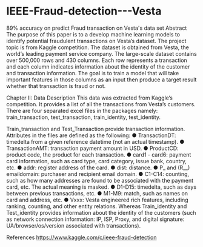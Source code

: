 # IEEE-Fraud-detection---Vesta
89% accuracy on predict Fraud transaction on Vesta's data set
Abstract
The purpose of this paper is to a develop machine learning models to identify potential fraudulent transactions on Vesta’s dataset. 
The project topic is from Kaggle competition. The dataset is obtained from Vesta, the world’s leading payment service company. 
The large-scale dataset contains over 500,000 rows and 430 columns. Each row represents a transaction and each column indicates information about the identity of the customer and transaction information. The goal is to train a model that will take important features in those columns as an input then produce a target result whether that transaction is fraud or not.

Chapter II: Data Description
This data was extracted from Kaggle’s competition. It provides a list of all the transactions from Vesta’s customers. There are four separated excel files in the packages namely: train_transaction, test_transaction, train_identity, test_identity. 
 
Train_transaction and Test_Transaction provide transaction information. Attributes in the files are defined as the following:
●	TransactionDT: timedelta from a given reference datetime (not an actual timestamp).
●	TransactionAMT: transaction payment amount in USD.
●	ProductCD: product code, the product for each transaction.
●	card1 - card6: payment card information, such as card type, card category, issue bank, country, etc.
●	addr: register address of the card.
●	dist: distance.
●	P_ and (R__) emaildomain: purchaser and recipient email domain.
●	C1-C14: counting, such as how many addresses are found to be associated with the payment card, etc. The actual meaning is masked.
●	D1-D15: timedelta, such as days between previous transactions, etc.
●	M1-M9: match, such as names on card and address, etc.
●	Vxxx: Vesta engineered rich features, including ranking, counting, and other entity relations. 
Whereas Train_identity and Test_identity provides information about the identity of the customers (such as network connection information: IP, ISP, Proxy, and digital signature: UA/browser/os/version associated with transactions). 


References
https://www.kaggle.com/c/ieee-fraud-detection
